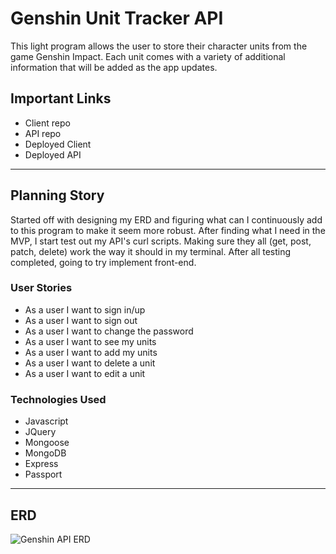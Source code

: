 # Genshin Unit Tracker API

This light program allows the user to store their character units from the game Genshin Impact. Each unit comes with a variety of additional information that will be added as the app updates. 

## Important Links

  - Client repo
  - API repo
  - Deployed Client
  - Deployed API

***

## Planning Story

 Started off with designing my ERD and figuring what can I continuously add to this program to make it seem more robust. After finding what I need in the MVP, I start test out my API's curl scripts. Making sure they all (get, post, patch, delete) work the way it should in my terminal. After all testing completed, going to try implement front-end.

### User Stories

  - As a user I want to sign in/up
  - As a user I want to sign out
  - As a user I want to change the password
  - As a user I want to see my units
  - As a user I want to add my units
  - As a user I want to delete a unit
  - As a user I want to edit a unit
  
### Technologies Used

- Javascript
- JQuery
- Mongoose
- MongoDB
- Express
- Passport

<!-- ### Unsolved Problems

... -->

***

## ERD

![Genshin API ERD](https://imgur.com/TP1xRws)
